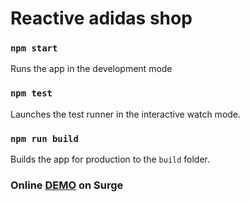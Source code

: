 # Reactive adidas shop

### `npm start`
Runs the app in the development mode

### `npm test`
Launches the test runner in the interactive watch mode.<br>

### `npm run build`
Builds the app for production to the `build` folder.<br>

### Online [DEMO](http://gigantic-zephyr.surge.sh) on Surge